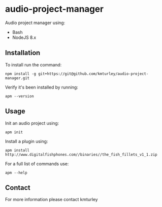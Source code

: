 # audio-project-manager

Audio project manager using:

* Bash
* NodeJS 8.x


## Installation

To install run the command:

    npm install -g git+https://git@github.com/kmturley/audio-project-manager.git

Verify it's been installed by running:

    apm --version


## Usage

Init an audio project using:

    apm init


Install a plugin using:

    apm install http://www.digitalfishphones.com//binaries//the_fish_fillets_v1_1.zip


For a full list of commands use:

    apm --help


## Contact

For more information please contact kmturley
